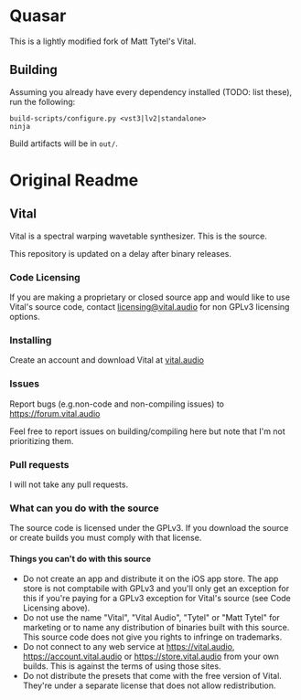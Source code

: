 # Quasar

This is a lightly modified fork of Matt Tytel's Vital.

## Building

Assuming you already have every dependency installed (TODO: list these), run the
following:

```
build-scripts/configure.py <vst3|lv2|standalone>
ninja
```

Build artifacts will be in `out/`.

# Original Readme

## Vital
Vital is a spectral warping wavetable synthesizer. This is the source.

This repository is updated on a delay after binary releases.

### Code Licensing
If you are making a proprietary or closed source app and would like to use Vital's source code, contact licensing@vital.audio for non GPLv3 licensing options.

### Installing
Create an account and download Vital at [vital.audio](https://vital.audio)

### Issues
Report bugs (e.g.non-code and non-compiling issues) to https://forum.vital.audio

Feel free to report issues on building/compiling here but note that I'm not prioritizing them.

### Pull requests
I will not take any pull requests.

### What can you do with the source
The source code is licensed under the GPLv3. If you download the source or create builds you must comply with that license.

#### Things you can't do with this source
 - Do not create an app and distribute it on the iOS app store. The app store is not comptabile with GPLv3 and you'll only get an exception for this if you're paying for a GPLv3 exception for Vital's source (see Code Licensing above).
 - Do not use the name "Vital", "Vital Audio", "Tytel" or "Matt Tytel" for marketing or to name any distribution of binaries built with this source. This source code does not give you rights to infringe on trademarks.
 - Do not connect to any web service at https://vital.audio, https://account.vital.audio or https://store.vital.audio from your own builds. This is against the terms of using those sites.
 - Do not distribute the presets that come with the free version of Vital. They're under a separate license that does not allow redistribution.
